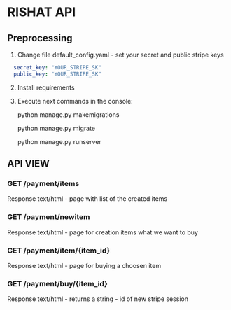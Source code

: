 <h1>RISHAT API</h1>

<h2>Preprocessing</h2>

1. Change file default_config.yaml - set your secret and public stripe keys
```YAML
  secret_key: "YOUR_STRIPE_SK"
  public_key: "YOUR_STRIPE_SK"
```

2. Install requirements

3. Execute next commands in the console:

    python manage.py makemigrations
  
    python manage.py migrate
  
    python manage.py runserver

<h2>API VIEW</h2>

<h3>GET /payment/items</h3>

Response text/html - page with list of the created items
 
<h3>GET /payment/newitem</h3>
  
Response text/html - page for creation items what we want to buy
  
<h3>GET /payment/item/{item_id}</h3>

Response text/html - page for buying a choosen item

<h3>GET /payment/buy/{item_id}</h3>

Response text/html - returns a string - id of new stripe session
